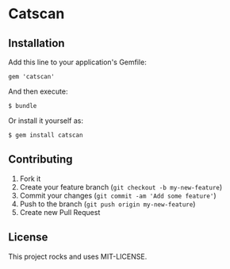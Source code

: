 # Catscan


## Installation

Add this line to your application's Gemfile:

    gem 'catscan'

And then execute:

    $ bundle

Or install it yourself as:

    $ gem install catscan

## Contributing

1. Fork it
2. Create your feature branch (`git checkout -b my-new-feature`)
3. Commit your changes (`git commit -am 'Add some feature'`)
4. Push to the branch (`git push origin my-new-feature`)
5. Create new Pull Request

## License

This project rocks and uses MIT-LICENSE.
